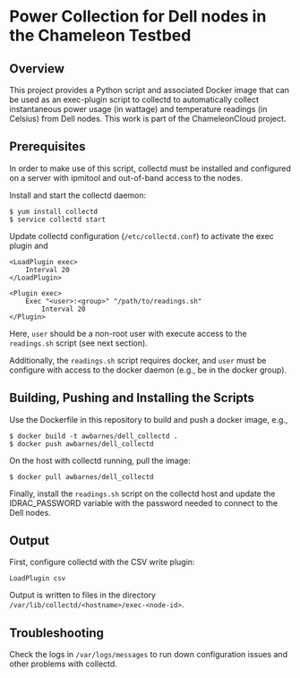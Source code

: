 # Power Collection for Dell nodes in the Chameleon Testbed #

## Overview ##
This project provides a Python script and associated Docker image that can be used as an exec-plugin script to
collectd to automatically collect instantaneous power usage (in wattage) and temperature readings (in Celsius) from Dell nodes. This work is part of the ChameleonCloud project.

## Prerequisites ##
In order to make use of this script, collectd must be installed and configured on a server with ipmitool and out-of-band access to the nodes.

Install and start the collectd daemon:
```
$ yum install collectd
$ service collectd start
```

Update collectd configuration (`/etc/collectd.conf`) to activate the exec plugin and
```
<LoadPlugin exec>
    Interval 20
</LoadPlugin>

<Plugin exec>
    Exec "<user>:<group>" "/path/to/readings.sh"
        Interval 20
</Plugin>
```

Here, `user` should be a non-root user with execute access to the `readings.sh` script (see next section).

Additionally, the `readings.sh` script requires docker, and `user` must be configure with access to the docker daemon
 (e.g., be in the docker group).


## Building, Pushing and Installing the Scripts ##
Use the Dockerfile in this repository to build and push a docker image, e.g.,
```
$ docker build -t awbarnes/dell_collectd .
$ docker push awbarnes/dell_collectd
```

On the host with collectd running, pull the image:
```
$ docker pull awbarnes/dell_collectd
```

Finally, install the `readings.sh` script on the collectd host and update the IDRAC_PASSWORD variable with the password needed
to connect to the Dell nodes.


## Output ##
First, configure collectd with the CSV write plugin:
```
LoadPlugin csv
```

Output is written to files in the directory `/var/lib/collectd/<hostname>/exec-<node-id>`.


## Troubleshooting ##

Check the logs in `/var/logs/messages` to run down configuration issues and other problems with collectd.

